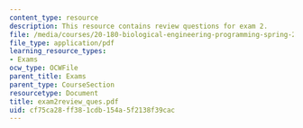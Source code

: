 ```yaml
---
content_type: resource
description: This resource contains review questions for exam 2.
file: /media/courses/20-180-biological-engineering-programming-spring-2006/cf75ca28ff381cdb154a5f2138f39cac_exam2review_ques.pdf
file_type: application/pdf
learning_resource_types:
- Exams
ocw_type: OCWFile
parent_title: Exams
parent_type: CourseSection
resourcetype: Document
title: exam2review_ques.pdf
uid: cf75ca28-ff38-1cdb-154a-5f2138f39cac
---
```

